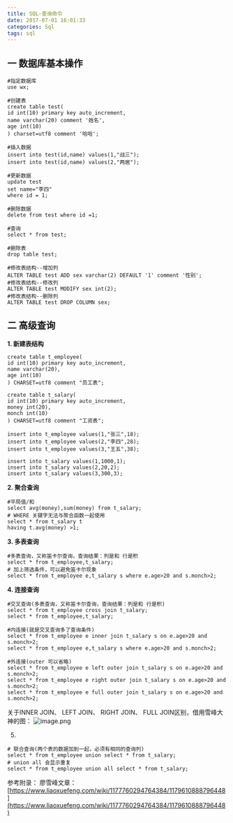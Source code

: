 ```yaml
---
title: SQL-查询命令
date: 2017-07-01 16:01:33
categories: Sql
tags: sql
---
```



## 一 数据库基本操作
```
#指定数据库
use wx;

#创建表
create table test(
id int(10) primary key auto_increment,
name varchar(20) comment '姓名',
age int(10)
) charset=utf8 comment '哈哈';

#插入数据
insert into test(id,name) values(1,"战三");
insert into test(id,name) values(2,"两居");

#更新数据
update test 
set name="李四" 
where id = 1;

#删除数据
delete from test where id =1;

#查询
select * from test;

#删除表
drop table test;

#修改表结构--增加列
ALTER TABLE test ADD sex varchar(2) DEFAULT '1' comment '性别';
#修改表结构--修改列
ALTER TABLE test MODIFY sex int(2);
#修改表结构--删除列
ALTER TABLE test DROP COLUMN sex;
```

##  二 高级查询

**1. 新建表结构**
```
create table t_employee(
id int(10) primary key auto_increment,
name varchar(20),
age int(10)
) CHARSET=utf8 comment "员工表";

create table t_salary(
id int(10) primary key auto_increment,
money int(20),
monch int(10)
) CHARSET=utf8 comment "工资表";

insert into t_employee values(1,"张三",18);
insert into t_employee values(2,"李四",28);
insert into t_employee values(3,"王五",38);

insert into t_salary values(1,1000,1);
insert into t_salary values(2,20,2);
insert into t_salary values(3,300,3);
```
**2. 聚合查询**
```
#平局值/和
select avg(money),sum(money) from t_salary;
# WHERE 关键字无法与聚合函数一起使用
select * from t_salary t
having t.avg(money) >1;
```
**3. 多表查询**
```
#多表查询，又称笛卡尔查询，查询结果：列是和 行是积
select * from t_employee,t_salary;
# 加上筛选条件，可以避免笛卡尔现象
select * from t_employee e,t_salary s where e.age>20 and s.monch>2;
```
**4. 连接查询**
```
#交叉查询(多表查询，又称笛卡尔查询，查询结果：列是和 行是积)
select * from t_employee cross join t_salary;
select * from t_employee,t_salary;

#内连接(就是交叉查询多了查询条件)
select * from t_employee e inner join t_salary s on e.age>20 and s.monch>2;
select * from t_employee e,t_salary s where e.age>20 and s.monch>2;

#外连接(outer 可以省略)
select * from t_employee e left outer join t_salary s on e.age>20 and s.monch>2;
select * from t_employee e right outer join t_salary s on e.age>20 and s.monch>2;
select * from t_employee e full outer join t_salary s on e.age>20 and s.monch>2;
```

关于INNER JOIN、 LEFT JOIN、 RIGHT JOIN、 FULL JOIN区别，借用雪峰大神的图：
![image.png](https://upload-images.jianshu.io/upload_images/2803682-46c49b18edb86a6e.png?imageMogr2/auto-orient/strip%7CimageView2/2/w/1240)

5. 
```
# 联合查询(两个表的数据加到一起，必须有相同的查询列)
select * from t_employee union select * from t_salary;
# union all 会显示重复
select * from t_employee union all select * from t_salary;
```


参考附录：
廖雪峰文章：[https://www.liaoxuefeng.com/wiki/1177760294764384/1179610888796448](https://www.liaoxuefeng.com/wiki/1177760294764384/1179610888796448)

